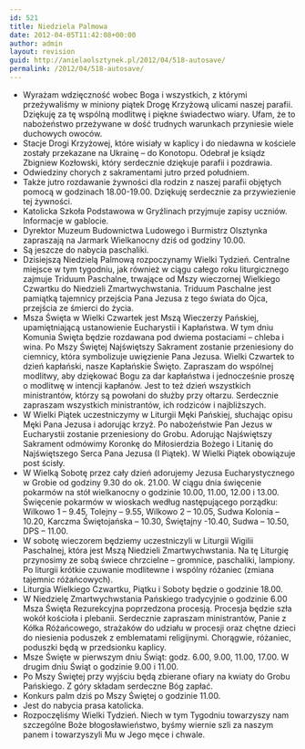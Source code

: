 ```yaml
---
id: 521
title: Niedziela Palmowa
date: 2012-04-05T11:42:08+00:00
author: admin
layout: revision
guid: http://anielaolsztynek.pl/2012/04/518-autosave/
permalink: /2012/04/518-autosave/
---
```

  * Wyrażam wdzięczność wobec Boga i wszystkich, z którymi przeżywaliśmy w miniony piątek Drogę Krzyżową ulicami naszej parafii. Dziękuję za tę wspólną modlitwę i piękne świadectwo wiary. Ufam, że to nabożeństwo przeżywane w dość trudnych warunkach przyniesie wiele duchowych owoców.
  * Stacje Drogi Krzyżowej, które wisiały w kaplicy i do niedawna w kościele zostały przekazane na Ukrainę &#8211; do Konotopu. Odebrał je ksiądz Zbigniew Kozłowski, który serdecznie dziękuje parafii i pozdrawia.
  * Odwiedziny chorych z sakramentami jutro przed południem.
  * Także jutro rozdawanie żywności dla rodzin z naszej parafii objętych pomocą w godzinach 18.00-19.00. Dziękuję serdecznie za przywiezienie tej żywności.
  * Katolicka Szkoła Podstawowa w Gryźlinach przyjmuje zapisy uczniów. Informacje w gablocie.
  * Dyrektor Muzeum Budownictwa Ludowego i Burmistrz Olsztynka zapraszają na Jarmark Wielkanocny dziś od godziny 10.00.
  * Są jeszcze do nabycia paschaliki.
  * Dzisiejszą Niedzielą Palmową rozpoczynamy Wielki Tydzień. Centralne miejsce w tym tygodniu, jak również w ciągu całego roku liturgicznego zajmuje Triduum Paschalne, trwające od Mszy wieczornej Wielkiego Czwartku do Niedzieli Zmartwychwstania. Triduum Paschalne jest pamiątką tajemnicy przejścia Pana Jezusa z tego świata do Ojca, przejścia ze śmierci do życia.
  * Msza Święta w Wielki Czwartek jest Mszą Wieczerzy Pańskiej, upamiętniającą ustanowienie Eucharystii i Kapłaństwa. W tym dniu Komunia Święta będzie rozdawana pod dwiema postaciami &#8211; chleba i wina. Po Mszy Świętej Najświętszy Sakrament zostanie przeniesiony do ciemnicy, która symbolizuje uwięzienie Pana Jezusa. Wielki Czwartek to dzień kapłański, nasze Kapłańskie Święto. Zapraszam do wspólnej modlitwy, aby dziękować Bogu za dar kapłaństwa i jednocześnie proszę o modlitwę w intencji kapłanów. Jest to też dzień wszystkich ministrantów, którzy są powołani do służby przy ołtarzu. Serdecznie zapraszam wszystkich ministrantów, ich rodziców i najbliższych.
  * W Wielki Piątek uczestniczymy w Liturgii Męki Pańskiej, słuchając opisu Męki Pana Jezusa i adorując krzyż. Po nabożeństwie Pan Jezus w Eucharystii zostanie przeniesiony do Grobu. Adorując Najświętszy Sakrament odmówimy Koronkę do Miłosierdzia Bożego i Litanię do Najświętszego Serca Pana Jezusa (I Piątek). W Wielki Piątek obowiązuje post ścisły.
  * W Wielką Sobotę przez cały dzień adorujemy Jezusa Eucharystycznego w Grobie od godziny 9.30 do ok. 21.00. W ciągu dnia święcenie pokarmów na stół wielkanocny o godzinie 10.00, 11.00, 12.00 i 13.00. Święcenie pokarmów w wioskach według następującego porządku: Wilkowo 1 &#8211; 9.45, Tolejny &#8211; 9.55, Wilkowo 2 &#8211; 10.05, Sudwa Kolonia &#8211; 10.20, Karczma Świętojańska &#8211; 10.30, Świętajny -10.40, Sudwa &#8211; 10.50, DPS &#8211; 11.00.
  * W sobotę wieczorem będziemy uczestniczyli w Liturgii Wigilii Paschalnej, która jest Mszą Niedzieli Zmartwychwstania. Na tę Liturgię przynosimy ze sobą świece chrzcielne &#8211; gromnice, paschaliki, lampiony. Po liturgii krótkie czuwanie modlitewne i wspólny różaniec (zmiana tajemnic różańcowych).
  * Liturgia Wielkiego Czwartku, Piątku i Soboty będzie o godzinie 18.00.
  * W Niedzielę Zmartwychwstania Pańskiego tradycyjnie o godzinie 6.00 Msza Święta Rezurekcyjna poprzedzona procesją. Procesja będzie szła wokół kościoła i plebanii. Serdecznie zapraszam ministrantów, Panie z Kółka Różańcowego, strażaków do udziału w procesji oraz chętne dzieci do niesienia poduszek z emblematami religijnymi. Chorągwie, różaniec, poduszki będą w przedsionku kaplicy.
  * Msze Święte w pierwszym dniu Świąt: godz. 6.00, 9.00, 11.00, 17.00. W drugim dniu Świąt o godzinie 9.00 i 11.00.
  * Po Mszy Świętej przy wyjściu będą zbierane ofiary na kwiaty do Grobu Pańskiego. Z góry składam serdeczne Bóg zapłać.
  * Konkurs palm dziś po Mszy Świętej o godzinie 11.00.
  * Jest do nabycia prasa katolicka.
  * Rozpoczęliśmy Wielki Tydzień. Niech w tym Tygodniu towarzyszy nam szczególne Boże błogosławieństwo, byśmy wiernie szli za naszym panem i towarzyszyli Mu w Jego męce i chwale.